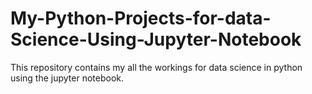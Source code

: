 # My-Python-Projects-for-data-Science-Using-Jupyter-Notebook
This repository contains my all the workings for data science in python using the jupyter notebook.
